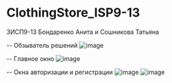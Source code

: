 # ClothingStore_ISP9-13

3ИСП9-13 Бондаренко Анита и Сошникова Татьяна

-- Обзыватель решений
![image](https://github.com/AnitaNeDushnilla/ClothingStore_ISP9-13/assets/107804246/dc07a531-6197-4ff8-bd06-c6f22c503c04)

-- Главное окно
![image](https://github.com/AnitaNeDushnilla/ClothingStore_ISP9-13/assets/107804246/f7873964-0f20-43ca-894b-0e0d86d11e80)

-- Окна авторизации и регистрации
![image](https://github.com/AnitaNeDushnilla/ClothingStore_ISP9-13/assets/107804246/2e8f1004-f0b5-4575-9f24-2fc9de48154a)
![image](https://github.com/AnitaNeDushnilla/ClothingStore_ISP9-13/assets/107804246/68cef32a-93a3-4cc5-b074-8ac36f6b1e42)
